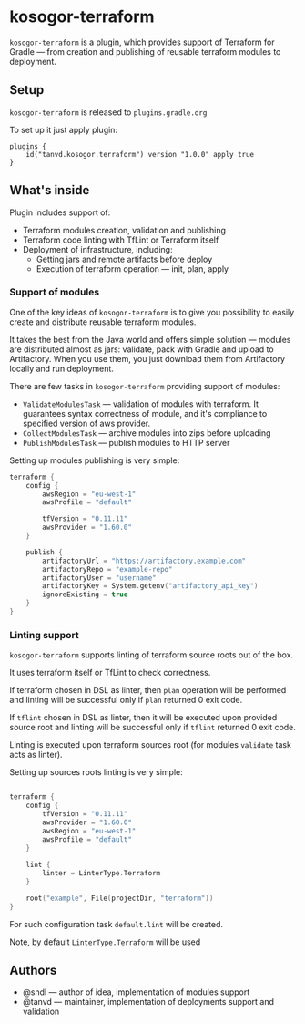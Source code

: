 # kosogor-terraform

`kosogor-terraform` is a plugin, which provides support of Terraform for 
Gradle — from creation and publishing of reusable terraform modules to
deployment.

## Setup

`kosogor-terraform` is released to `plugins.gradle.org`

To set up it just apply plugin: 

```
plugins {
    id("tanvd.kosogor.terraform") version "1.0.0" apply true
}
```

## What's inside

Plugin includes support of:
* Terraform modules creation, validation and publishing
* Terraform code linting with TfLint or Terraform itself
* Deployment of infrastructure, including:
    * Getting jars and remote artifacts before deploy
    * Execution of terraform operation — init, plan, apply 

### Support of modules

One of the key ideas of `kosogor-terraform` is to give you 
possibility to easily create and distribute reusable terraform
modules. 

It takes the best from the Java world and offers simple solution —
modules are distributed almost as jars: validate, pack with Gradle
and upload to Artifactory. When you use them, you just download
them from Artifactory locally and run deployment.

There are few tasks in `kosogor-terraform` providing support of modules:
* `ValidateModulesTask` — validation of modules with terraform. 
  It guarantees syntax correctness of module, and it's compliance
  to specified version of aws provider.  
* `CollectModulesTask` — archive modules into zips before uploading
* `PublishModulesTask` — publish modules to HTTP server

Setting up modules publishing is very simple:
```kotlin
terraform {
    config {
        awsRegion = "eu-west-1"
        awsProfile = "default"

        tfVersion = "0.11.11"
        awsProvider = "1.60.0"
    }

    publish {
        artifactoryUrl = "https://artifactory.example.com"
        artifactoryRepo = "example-repo"
        artifactoryUser = "username"
        artifactoryKey = System.getenv("artifactory_api_key")
        ignoreExisting = true
    }
}
```

### Linting support

`kosogor-terraform` supports linting of terraform source roots 
out of the box.

It uses terraform itself or TfLint to check correctness.

If terraform chosen in DSL as linter, then `plan` operation will 
be performed and linting will be successful only if `plan` 
returned 0 exit code.

If `tflint` chosen in DSL as linter, then it will be executed 
upon provided source root and linting will be successful only 
if `tflint` returned 0 exit code.

Linting is executed upon terraform sources root (for modules 
`validate` task acts as linter).

Setting up sources roots linting is very simple:
```kotlin

terraform {
    config {
        tfVersion = "0.11.11"
        awsProvider = "1.60.0"
        awsRegion = "eu-west-1"
        awsProfile = "default"
    }
    
    lint {
        linter = LinterType.Terraform
    }

    root("example", File(projectDir, "terraform"))
}
```

For such configuration task `default.lint` will be created.

Note, by default `LinterType.Terraform` will be used

## Authors

* @sndl — author of idea, implementation of modules support
* @tanvd — maintainer, implementation of deployments support
  and validation
